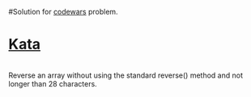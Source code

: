 #Solution for <a href="http://www.codewars.com">codewars</a> problem.
# <a href=https://www.codewars.com/kata/59ae589c07157afba80000a7>Kata</a>
<br>
Reverse an array without using the standard reverse() method and not longer than 28 characters.
<br>
